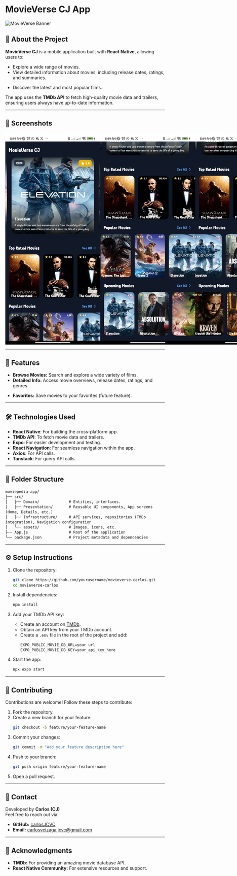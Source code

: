 # MovieVerse CJ App

![MovieVerse Banner](https://via.placeholder.com/800x200?text=MovieVerse+CJ+App)

## 🌟 About the Project

**MovieVerse CJ** is a mobile application built with **React Native**, allowing users to:
- Explore a wide range of movies.
- View detailed information about movies, including release dates, ratings, and summaries.
<!-- - Watch trailers directly within the app. -->
- Discover the latest and most popular films.

The app uses the **TMDb API** to fetch high-quality movie data and trailers, ensuring users always have up-to-date information.

---

## 📱 Screenshots

<!-- ![Screenshot 1](screenshots/1733921497032.jpg){width=300}
![Screenshot 1](screenshots/1733921497009.jpg){width=300}
![Screenshot 1](screenshots/1733921496980.jpg){width=300}
![Screenshot 1](screenshots/1733921496954.jpg){width=300} -->
<!-- ![Screenshot 3](https://via.placeholder.com/300x600?text=Screenshot+3) -->

<div style="display: flex; justify-content: space-around;">
    <img src="screenshots/1733921497032.jpg" alt="Home Page" width="300" />
    <img src="screenshots/1733921497009.jpg" alt="Home Screen" width="300" />
    <img src="screenshots/1733921496980.jpg" alt="Home Screen" width="300" />
    <img src="screenshots/1733921496954.jpg" alt="Home Screen" width="300" />
</div>

---

## 🚀 Features

- **Browse Movies:** Search and explore a wide variety of films.
- **Detailed Info:** Access movie overviews, release dates, ratings, and genres.
<!-- - **Trailers:** Watch trailers without leaving the app. -->
- **Favorites:** Save movies to your favorites (future feature).

---

## 🛠️ Technologies Used

- **React Native**: For building the cross-platform app.
- **TMDb API**: To fetch movie data and trailers.
- **Expo**: For easier development and testing.
- **React Navigation**: For seamless navigation within the app.
- **Axios**: For API calls.
- **Tanstack**: For query API calls.

---

## 📂 Folder Structure

```
moviepedia-app/
├── src/
│   ├── Domain/             # Entities, interfaces. 
│   ├── Presentation/       # Reusable UI components, App screens (Home, Details, etc.)
│   ├── Infrastructure/     # API services, repositories (TMDb integration), Navigation configuration 
│   └── assets/             # Images, icons, etc.
├── App.js                  # Root of the application
└── package.json            # Project metadata and dependencies
```

---

## ⚙️ Setup Instructions

1. Clone the repository:
   ```bash
   git clone https://github.com/yourusername/movieverse-carlos.git
   cd movieverse-carlos
   ```

2. Install dependencies:
   ```bash
   npm install
   ```

3. Add your TMDb API key:
   - Create an account on [TMDb](https://www.themoviedb.org/).
   - Obtain an API key from your TMDb account.
   - Create a `.env` file in the root of the project and add:
     ```env
     EXPO_PUBLIC_MOVIE_DB_URL=your url
     EXPO_PUBLIC_MOVIE_DB_KEY=your_api_key_here
     ```

4. Start the app:
   ```bash
   npx expo start
   ```

---

## 🤝 Contributing

Contributions are welcome! Follow these steps to contribute:

1. Fork the repository.
2. Create a new branch for your feature:
   ```bash
   git checkout -b feature/your-feature-name
   ```
3. Commit your changes:
   ```bash
   git commit -m "Add your feature description here"
   ```
4. Push to your branch:
   ```bash
   git push origin feature/your-feature-name
   ```
5. Open a pull request.

---

<!-- ## 📄 License

This project is licensed under the MIT License. See the [LICENSE](LICENSE) file for details. -->

<!-- --- -->

## 📧 Contact

Developed by **Carlos (CJ)**  
Feel free to reach out via:
- **GitHub:** [carlosJCVC](https://github.com/carlosJCVC)
- **Email:** carlosveizaga.jcvc@gmail.com

---

## 🌟 Acknowledgments

- **TMDb:** For providing an amazing movie database API.
- **React Native Community:** For extensive resources and support.
